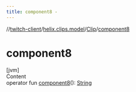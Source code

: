 ```yaml
---
title: component8 -
---
```

//[twitch-client](../../index.md)/[helix.clips.model](../index.md)/[Clip](index.md)/[component8](component8.md)



# component8  
[jvm]  
Content  
operator fun [component8](component8.md)(): [String](https://kotlinlang.org/api/latest/jvm/stdlib/kotlin/-string/index.html)  



